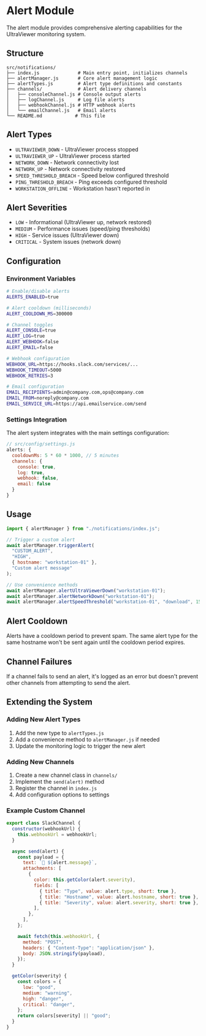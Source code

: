 # Alert Module

The alert module provides comprehensive alerting capabilities for the UltraViewer monitoring system.

## Structure

```
src/notifications/
├── index.js              # Main entry point, initializes channels
├── alertManager.js       # Core alert management logic
├── alertTypes.js         # Alert type definitions and constants
├── channels/             # Alert delivery channels
│   ├── consoleChannel.js # Console output alerts
│   ├── logChannel.js     # Log file alerts
│   ├── webhookChannel.js # HTTP webhook alerts
│   └── emailChannel.js   # Email alerts
└── README.md            # This file
```

## Alert Types

- `ULTRAVIEWER_DOWN` - UltraViewer process stopped
- `ULTRAVIEWER_UP` - UltraViewer process started
- `NETWORK_DOWN` - Network connectivity lost
- `NETWORK_UP` - Network connectivity restored
- `SPEED_THRESHOLD_BREACH` - Speed below configured threshold
- `PING_THRESHOLD_BREACH` - Ping exceeds configured threshold
- `WORKSTATION_OFFLINE` - Workstation hasn't reported in

## Alert Severities

- `LOW` - Informational (UltraViewer up, network restored)
- `MEDIUM` - Performance issues (speed/ping thresholds)
- `HIGH` - Service issues (UltraViewer down)
- `CRITICAL` - System issues (network down)

## Configuration

### Environment Variables

```bash
# Enable/disable alerts
ALERTS_ENABLED=true

# Alert cooldown (milliseconds)
ALERT_COOLDOWN_MS=300000

# Channel toggles
ALERT_CONSOLE=true
ALERT_LOG=true
ALERT_WEBHOOK=false
ALERT_EMAIL=false

# Webhook configuration
WEBHOOK_URL=https://hooks.slack.com/services/...
WEBHOOK_TIMEOUT=5000
WEBHOOK_RETRIES=3

# Email configuration
EMAIL_RECIPIENTS=admin@company.com,ops@company.com
EMAIL_FROM=noreply@company.com
EMAIL_SERVICE_URL=https://api.emailservice.com/send
```

### Settings Integration

The alert system integrates with the main settings configuration:

```javascript
// src/config/settings.js
alerts: {
  cooldownMs: 5 * 60 * 1000, // 5 minutes
  channels: {
    console: true,
    log: true,
    webhook: false,
    email: false
  }
}
```

## Usage

```javascript
import { alertManager } from "./notifications/index.js";

// Trigger a custom alert
await alertManager.triggerAlert(
  "CUSTOM_ALERT",
  "HIGH",
  { hostname: "workstation-01" },
  "Custom alert message"
);

// Use convenience methods
await alertManager.alertUltraViewerDown("workstation-01");
await alertManager.alertNetworkDown("workstation-01");
await alertManager.alertSpeedThreshold("workstation-01", "download", 15, 25);
```

## Alert Cooldown

Alerts have a cooldown period to prevent spam. The same alert type for the same hostname won't be sent again until the cooldown period expires.

## Channel Failures

If a channel fails to send an alert, it's logged as an error but doesn't prevent other channels from attempting to send the alert.

## Extending the System

### Adding New Alert Types

1. Add the new type to `alertTypes.js`
2. Add a convenience method to `alertManager.js` if needed
3. Update the monitoring logic to trigger the new alert

### Adding New Channels

1. Create a new channel class in `channels/`
2. Implement the `send(alert)` method
3. Register the channel in `index.js`
4. Add configuration options to settings

### Example Custom Channel

```javascript
export class SlackChannel {
  constructor(webhookUrl) {
    this.webhookUrl = webhookUrl;
  }

  async send(alert) {
    const payload = {
      text: `🚨 ${alert.message}`,
      attachments: [
        {
          color: this.getColor(alert.severity),
          fields: [
            { title: "Type", value: alert.type, short: true },
            { title: "Hostname", value: alert.hostname, short: true },
            { title: "Severity", value: alert.severity, short: true },
          ],
        },
      ],
    };

    await fetch(this.webhookUrl, {
      method: "POST",
      headers: { "Content-Type": "application/json" },
      body: JSON.stringify(payload),
    });
  }

  getColor(severity) {
    const colors = {
      low: "good",
      medium: "warning",
      high: "danger",
      critical: "danger",
    };
    return colors[severity] || "good";
  }
}
```

